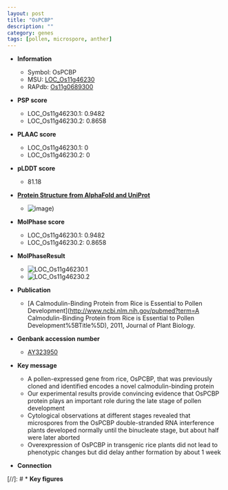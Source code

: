 ```yaml
---
layout: post
title: "OsPCBP"
description: ""
category: genes
tags: [pollen, microspore, anther]
---
```


* **Information**  
    + Symbol: OsPCBP  
    + MSU: [LOC_Os11g46230](http://rice.plantbiology.msu.edu/cgi-bin/ORF_infopage.cgi?orf=LOC_Os11g46230)  
    + RAPdb: [Os11g0689300](http://rapdb.dna.affrc.go.jp/viewer/gbrowse_details/irgsp1?name=Os11g0689300)  

* **PSP score**  
    + LOC_Os11g46230.1: 0.9482 
    + LOC_Os11g46230.2: 0.8658 

* **PLAAC score**  
    + LOC_Os11g46230.1: 0 
    + LOC_Os11g46230.2: 0 

* **pLDDT score**
    + 81.18

* **[Protein Structure from AlphaFold and UniProt](https://www.uniprot.org/uniprotkb/Q2QZE9/entry#structure)**
    + ![image](https://ricepsp.github.io/images/Q2/AF-Q2QZE9-F1.png))

* **MolPhase score**
    + LOC_Os11g46230.1: 0.9482
    + LOC_Os11g46230.2: 0.8658

* **MolPhaseResult**
    + ![LOC_Os11g46230.1](https://ricepsp.github.io/pictures/LOC_Os11g/LOC_Os11g46230.1.png)
    + ![LOC_Os11g46230.2](https://ricepsp.github.io/pictures/LOC_Os11g/LOC_Os11g46230.2.png)

* **Publication**  
    + [A Calmodulin-Binding Protein from Rice is Essential to Pollen Development](http://www.ncbi.nlm.nih.gov/pubmed?term=A Calmodulin-Binding Protein from Rice is Essential to Pollen Development%5BTitle%5D), 2011, Journal of Plant Biology.

* **Genbank accession number**  
    + [AY323950](http://www.ncbi.nlm.nih.gov/nuccore/AY323950)

* **Key message**  
    + A pollen-expressed gene from rice, OsPCBP, that was previously cloned and identified encodes a novel calmodulin-binding protein
    + Our experimental results provide convincing evidence that OsPCBP protein plays an important role during the late stage of pollen development
    + Cytological observations at different stages revealed that microspores from the OsPCBP double-stranded RNA interference plants developed normally until the binucleate stage, but about half were later aborted
    + Overexpression of OsPCBP in transgenic rice plants did not lead to phenotypic changes but did delay anther formation by about 1 week

* **Connection**  

[//]: # * **Key figures**  



